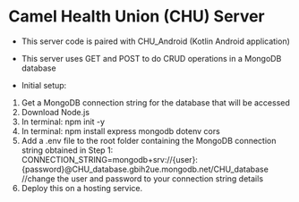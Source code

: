 # Camel Health Union (CHU) Server

- This server code is paired with CHU_Android (Kotlin Android application)
- This server uses GET and POST to do CRUD operations in a MongoDB database

- Initial setup:
1. Get a MongoDB connection string for the database that will be accessed
2. Download Node.js
3. In terminal: npm init -y
4. In terminal: npm install express mongodb dotenv cors
5. Add a .env file to the root folder containing the MongoDB connection string obtained in Step 1: CONNECTION_STRING=mongodb+srv://{user}:{password}@CHU_database.gbih2ue.mongodb.net/CHU_database   //change the user and password to your connection string details
6. Deploy this on a hosting service.
